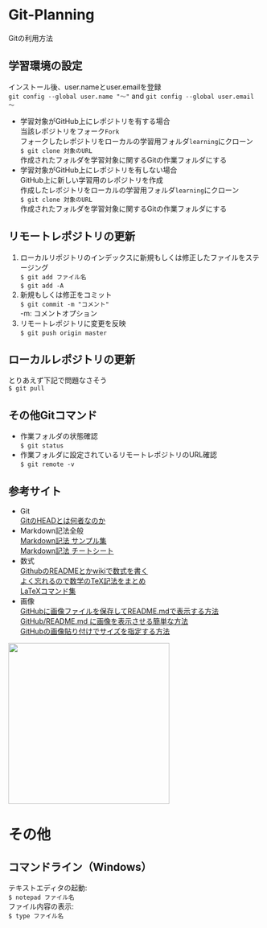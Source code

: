 # Git-Planning
Gitの利用方法

## 学習環境の設定
インストール後、user.nameとuser.emailを登録  
`git config --global user.name "～"` and `git config --global user.email ～`

- 学習対象がGitHub上にレポジトリを有する場合  
  当該レポジトリをフォーク`Fork`  
  フォークしたレポジトリをローカルの学習用フォルダ`learning`にクローン  
  `$ git clone 対象のURL`  
  作成されたフォルダを学習対象に関するGitの作業フォルダにする
- 学習対象がGitHub上にレポジトリを有しない場合  
  GitHub上に新しい学習用のレポジトリを作成  
  作成したレポジトリをローカルの学習用フォルダ`learning`にクローン  
  `$ git clone 対象のURL`  
  作成されたフォルダを学習対象に関するGitの作業フォルダにする  

## リモートレポジトリの更新
1. ローカルリポジトリのインデックスに新規もしくは修正したファイルをステージング    
`$ git add ファイル名`  
`$ git add -A`  
1. 新規もしくは修正をコミット  
`$ git commit -m "コメント"`  
-m: コメントオプション  
1. リモートレポジトリに変更を反映  
`$ git push origin master`  

## ローカルレポジトリの更新
とりあえず下記で問題なさそう  
`$ git pull`  

## その他Gitコマンド
* 作業フォルダの状態確認  
`$ git status`  
* 作業フォルダに設定されているリモートレポジトリのURL確認  
`$ git remote -v`  

## 参考サイト
- Git  
  [GitのHEADとは何者なのか](https://qiita.com/ymzk-jp/items/00ff664da60c37458aaa)
- Markdown記法全般  
  [Markdown記法 サンプル集](https://qiita.com/tbpgr/items/989c6badefff69377da7)  
  [Markdown記法 チートシート](https://gist.github.com/mignonstyle/083c9e1651d7734f84c99b8cf49d57fa)  
- 数式  
  [GithubのREADMEとかwikiで数式を書く](http://idken.net/posts/2017-02-28-math_github/)  
  [よく忘れるので数学のTeX記法をまとめ](https://qiita.com/shepabashi/items/27b7284d1f0007af533b)  
  [LaTeXコマンド集](http://www.latex-cmd.com/)  
- 画像  
  [GitHubに画像ファイルを保存してREADME.mdで表示する方法](https://www.pupha.net/archives/1632/)  
  [GitHub/README.md に画像を表示させる簡単な方法](https://qiita.com/ROY_M/items/2c4feb5de05535441bc8)  
  [GitHubの画像貼り付けでサイズを指定する方法](https://dackdive.hateblo.jp/entry/2015/05/08/110029)  

<img src="https://user-images.githubusercontent.com/51372161/129022763-34be4463-dc02-4542-95df-57601609d4dc.png" width="320px">

# その他
## コマンドライン（Windows）
テキストエディタの起動:  
  `$ notepad ファイル名`  
ファイル内容の表示:  
  `$ type ファイル名`
